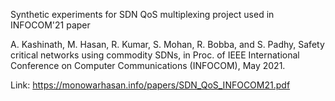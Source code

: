 
Synthetic experiments for SDN QoS multiplexing project used in INFOCOM'21 paper 

A. Kashinath, M. Hasan, R. Kumar, S. Mohan, R. Bobba, and S. Padhy, Safety critical networks using commodity SDNs, in Proc. of IEEE International Conference on Computer Communications (INFOCOM), May 2021. 

Link: https://monowarhasan.info/papers/SDN_QoS_INFOCOM21.pdf
